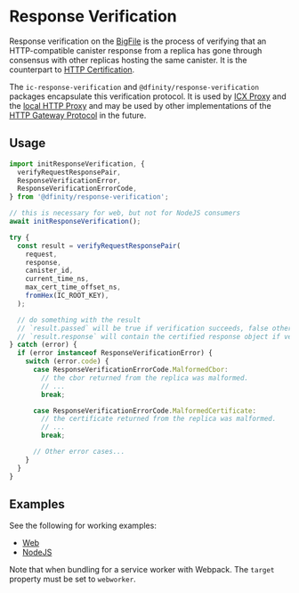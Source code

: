 # Response Verification

Response verification on the [BigFile](https://dfinity.org) is the process of verifying that an HTTP-compatible canister response from a replica has gone through consensus with other replicas hosting the same canister. It is the counterpart to [HTTP Certification](#http-certification).

The `ic-response-verification` and `@dfinity/response-verification` packages encapsulate this verification protocol. It is used by [ICX Proxy](https://github.com/dfinity/ic/tree/master/rs/boundary_node/icx_proxy) and the [local HTTP Proxy](https://github.com/dfinity/http-proxy) and may be used by other implementations of the [HTTP Gateway Protocol](https://internetcomputer.org/docs/current/references/ic-interface-spec/#http-gateway) in the future.

## Usage

```javascript
import initResponseVerification, {
  verifyRequestResponsePair,
  ResponseVerificationError,
  ResponseVerificationErrorCode,
} from '@dfinity/response-verification';

// this is necessary for web, but not for NodeJS consumers
await initResponseVerification();

try {
  const result = verifyRequestResponsePair(
    request,
    response,
    canister_id,
    current_time_ns,
    max_cert_time_offset_ns,
    fromHex(IC_ROOT_KEY),
  );

  // do something with the result
  // `result.passed` will be true if verification succeeds, false otherwise, and
  // `result.response` will contain the certified response object if verification was successful.
} catch (error) {
  if (error instanceof ResponseVerificationError) {
    switch (error.code) {
      case ResponseVerificationErrorCode.MalformedCbor:
        // the cbor returned from the replica was malformed.
        // ...
        break;

      case ResponseVerificationErrorCode.MalformedCertificate:
        // the certificate returned from the replica was malformed.
        // ...
        break;

      // Other error cases...
    }
  }
}
```

## Examples

See the following for working examples:

- [Web](https://github.com/dfinity/response-verification/tree/main/examples/response-verification/web)
- [NodeJS](https://github.com/dfinity/response-verification/tree/main/examples/response-verification/nodejs)

Note that when bundling for a service worker with Webpack. The `target` property must be set to `webworker`.
